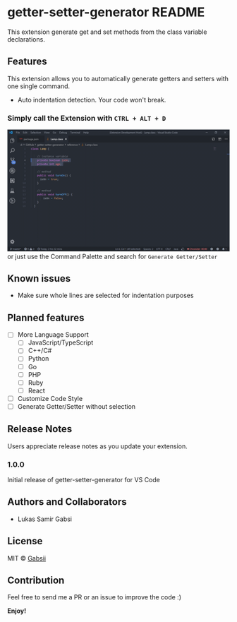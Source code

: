 # getter-setter-generator README

This extension generate get and set methods from the class variable declarations.

## Features

This extension allows you to automatically generate getters and setters with one single command.

* Auto indentation detection. Your code won't break.

### Simply call the Extension with `CTRL + ALT + D`
![Generate Getter/Setter](docs/getter_setter.gif)
or just use the Command Palette and search for `Generate Getter/Setter`

## Known issues

- Make sure whole lines are selected for indentation purposes  

## Planned features

- [ ] More Language Support
  - [ ] JavaScript/TypeScript
  - [ ] C++/C#
  - [ ] Python
  - [ ] Go
  - [ ] PHP
  - [ ] Ruby
  - [ ] React
- [ ] Customize Code Style
- [ ] Generate Getter/Setter without selection

## Release Notes

Users appreciate release notes as you update your extension.

### 1.0.0

Initial release of getter-setter-generator for VS Code

## Authors and Collaborators

* Lukas Samir Gabsi

## License
MIT © [Gabsii](https://github.com/Gabsii)

## Contribution
Feel free to send me a PR or an issue to improve the code :)

**Enjoy!**
